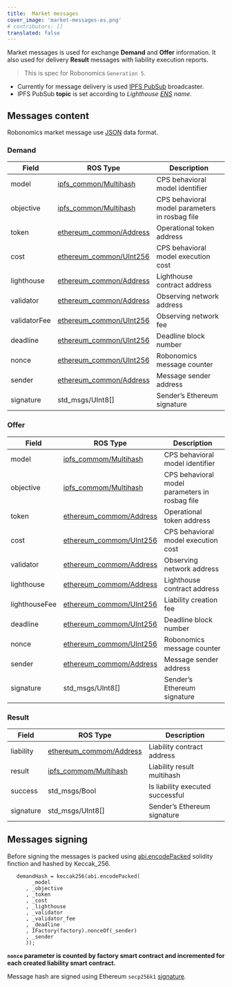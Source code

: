 ```yaml
---
title:  Market messages
cover_image: 'market-messages-es.png' 
# contributors: []
translated: false
---
```


Market messages is used for exchange **Demand** and **Offer** information. It also used for delivery **Result** messages with liability execution reports.

> This is spec for Robonomics `Generation 5`.

- Currently for message delivery is used [IPFS PubSub](https://ipfs.io/blog/25-pubsub/) broadcaster.
- IPFS PubSub **topic** is set according to *Lighthouse [ENS](https://ens.domains/) name*.

## Messages content

Robonomics market message use [JSON](https://www.json.org/) data format.


### Demand

| Field | ROS Type | Description |
|-------------- |-------------------------  |------------------------------------------------ |
| model | [ipfs_common/Multihash](/docs/ipfs-common-messages#ipfs_commonmultihashmsg) | CPS behavioral model identifier |
| objective | [ipfs_common/Multihash](/docs/ipfs-common-messages#ipfs_commonmultihashmsg) | CPS behavioral model parameters in rosbag file |
| token | [ethereum_common/Address](/docs/ethereum-common-messages#ethereum_commonaddressmsg) | Operational token address |
| cost | [ethereum_common/UInt256](/docs/ethereum-common-messages#ethereum_commonuint256msg) | CPS behavioral model execution cost |
| lighthouse | [ethereum_common/Address](/docs/ethereum-common-messages#ethereum_commonaddressmsg) | Lighthouse contract address |
| validator | [ethereum_common/Address](/docs/ethereum-common-messages#ethereum_commonaddressmsg) | Observing network address |
| validatorFee  | [ethereum_common/UInt256](/docs/ethereum-common-messages#ethereum_commonuint256msg) | Observing network fee |
| deadline | [ethereum_common/UInt256](/docs/ethereum-common-messages#ethereum_commonuint256msg) | Deadline block number |
| nonce | [ethereum_common/UInt256](/docs/ethereum-common-messages#ethereum_commonuint256msg) | Robonomics message counter |
| sender | [ethereum_common/Address](/docs/ethereum-common-messages#ethereum_commonaddressmsg) | Message sender address |
| signature | std_msgs/UInt8[] | Sender’s Ethereum signature |

### Offer

| Field             | ROS Type                  | Description                                       |
|---------------    |-------------------------  |------------------------------------------------   |
| model             | [ipfs_commom/Multihash](/docs/ipfs-common-messages#ipfs_commonmultihashmsg)     | CPS behavioral model identifier                   |
| objective         | [ipfs_commom/Multihash](/docs/ipfs-common-messages#ipfs_commonmultihashmsg)     | CPS behavioral model parameters in rosbag file    |
| token             | [ethereum_commom/Address](/docs/ethereum-common-messages#ethereum_commonaddressmsg)   | Operational token address                         |
| cost              | [ethereum_commom/UInt256](/docs/ethereum-common-messages#ethereum_commonuint256msg)   | CPS behavioral model execution cost               |
| validator         | [ethereum_commom/Address](/docs/ethereum-common-messages#ethereum_commonaddressmsg)   | Observing network address                         |
| lighthouse        | [ethereum_commom/Address](/docs/ethereum-common-messages#ethereum_commonaddressmsg)   | Lighthouse contract address                       |
| lighthouseFee     | [ethereum_commom/UInt256](/docs/ethereum-common-messages#ethereum_commonuint256msg)   | Liability creation fee                            |
| deadline          | [ethereum_commom/UInt256](/docs/ethereum-common-messages#ethereum_commonuint256msg)   | Deadline block number                             |
| nonce             | [ethereum_commom/UInt256](/docs/ethereum-common-messages#ethereum_commonuint256msg)   | Robonomics message counter                        |
| sender            | [ethereum_commom/Address](/docs/ethereum-common-messages#ethereum_commonaddressmsg)   | Message sender address                            |
| signature         | std_msgs/UInt8[]          | Sender’s Ethereum signature                       |

### Result

| Field         | ROS Type                  | Description                       |
|-----------    |-------------------------  |---------------------------------- |
| liability     | [ethereum_commom/Address](/docs/ethereum-common-messages#ethereum_commonaddressmsg)   | Liability contract address        |
| result        | [ipfs_commom/Multihash](/docs/ipfs-common-messages#ipfs_commonmultihashmsg)     | Liability result multihash        |
| success       | std_msgs/Bool             | Is liability executed successful  |
| signature     | std_msgs/UInt8[]          | Sender’s Ethereum signature       |

## Messages signing

Before signing the messages is packed using [abi.encodePacked](https://solidity.readthedocs.io/en/latest/abi-spec.html#non-standard-packed-mode
) solidity finction and hashed by Keccak_256.

```
   demandHash = keccak256(abi.encodePacked(
        _model
      , _objective
      , _token
      , _cost
      , _lighthouse
      , _validator
      , _validator_fee
      , _deadline
      , IFactory(factory).nonceOf(_sender)
      , _sender
      ));
```

**`nonce` parameter is counted by factory smart contract and incremented for each created liability smart contract.**

Message hash are signed using Ethereum ``secp256k1`` [signature](https://github.com/ethereum/wiki/wiki/JSON-RPC#eth_sign).
